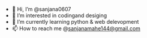 - 👋 Hi, I’m @sanjana0607
- 👀 I’m interested in codingand desiging
- 🌱 I’m currently learning python & web delevopment
- 📫 How to reach me @sanjanamahe144@gmail.com

<!---
sanjana0607/sanjana0607 is a ✨ special ✨ repository because its `README.md` (this file) appears on your GitHub profile.
You can click the Preview link to take a look at your changes.
--->

